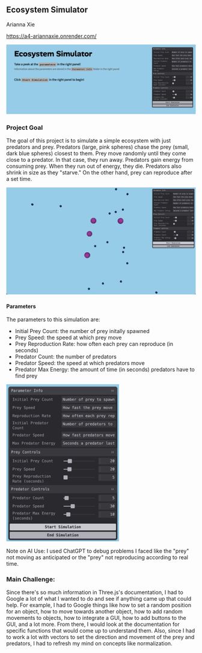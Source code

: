 ## Ecosystem Simulator
Arianna Xie

https://a4-ariannaxie.onrender.com/

![Start Screen](images/startScreen.png)

### Project Goal
The goal of this project is to simulate a simple ecosystem with just predators and prey. Predators (large, pink spheres) chase the prey (small, dark blue spheres) closest to them. Prey move randomly until they come close to a predator. In that case, they run away. Predators gain energy from consuming prey. When they run out of energy, they die. Predators also shrink in size as they "starve." On the other hand, prey can reproduce after a set time.

![Simulation showing "predators" and "prey"](images/sim.png)

#### Parameters
The parameters to this simulation are:
- Initial Prey Count: the number of prey initally spawned
- Prey Speed: the speed at which prey move
- Prey Reproduction Rate: how often each prey can reproduce (in seconds)
- Predator Count: the number of predators
- Predator Speed: the speed at which predators move
- Predator Max Energy: the amount of time (in seconds) predators have to find prey

<img src="images/gui.png" alt="Tweakpane GUI" width="300"/>

Note on AI Use: I used ChatGPT to debug problems I faced like the "prey" not moving as anticipated or the "prey" not reproducing according to real time.

### Main Challenge: 
Since there's so much information in Three.js's documentation, I had to Google a lot of what I wanted to do and see if anything came up that could help. 
For example, I had to Google things like how to set a random position for an object, how to move towards another object, how to add random movements to objects, how to integrate a GUI, how to add buttons to the GUI, and a lot more. From there, I would look at the documentation for specific functions that would come up to understand them.
Also, since I had to work a lot with vectors to set the direction and movement of the prey and predators, I had to refresh my mind on concepts like normalization.